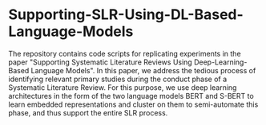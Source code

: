 # Supporting-SLR-Using-DL-Based-Language-Models
The repository contains code scripts for replicating experiments in the paper "Supporting Systematic Literature Reviews Using Deep-Learning-Based Language Models". In this paper, we address the tedious process of identifying relevant primary studies during the conduct phase of a Systematic Literature Review. For this purpose, we use deep learning architectures in the form of the two language models BERT and S-BERT to learn embedded representations and cluster on them to semi-automate this phase, and thus support the entire SLR process.
